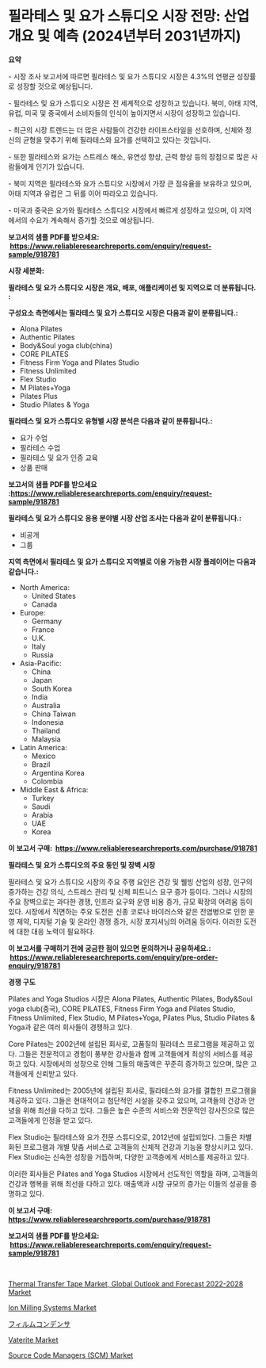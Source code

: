 <p><h1>필라테스 및 요가 스튜디오 시장 전망: 산업 개요 및 예측 (2024년부터 2031년까지)</h1></p><p><strong>요약</strong></p>
<p><p>- 시장 조사 보고서에 따르면 필라테스 및 요가 스튜디오 시장은 4.3%의 연평균 성장률로 성장할 것으로 예상됩니다.</p><p>- 필라테스 및 요가 스튜디오 시장은 전 세계적으로 성장하고 있습니다. 북미, 아태 지역, 유럽, 미국 및 중국에서 소비자들의 인식이 높아지면서 시장이 성장하고 있습니다.</p><p>- 최근의 시장 트렌드는 더 많은 사람들이 건강한 라이프스타일을 선호하며, 신체와 정신의 균형을 맞추기 위해 필라테스와 요가를 선택하고 있다는 것입니다.</p><p>- 또한 필라테스와 요가는 스트레스 해소, 유연성 향상, 근력 향상 등의 장점으로 많은 사람들에게 인기가 있습니다.</p><p>- 북미 지역은 필라테스와 요가 스튜디오 시장에서 가장 큰 점유율을 보유하고 있으며, 아태 지역과 유럽은 그 뒤를 이어 따라오고 있습니다.</p><p>- 미국과 중국은 요가와 필라테스 스튜디오 시장에서 빠르게 성장하고 있으며, 이 지역에서의 수요가 계속해서 증가할 것으로 예상됩니다.</p></p>
<p><strong>보고서의 샘플 PDF를 받으세요: &nbsp;<a href="https://www.reliableresearchreports.com/enquiry/request-sample/918781">https://www.reliableresearchreports.com/enquiry/request-sample/918781</a></strong></p>
<p><strong>시장 세분화:</strong></p>
<p><strong> 필라테스 및 요가 스튜디오 시장은 개요, 배포, 애플리케이션 및 지역으로 더 분류됩니다. :</strong></p>
<p><strong>구성요소 측면에서는 필라테스 및 요가 스튜디오 시장은 다음과 같이 분류됩니다.:</strong></p>
<p><ul><li>Alona Pilates</li><li>Authentic Pilates</li><li>Body&Soul yoga club(china)</li><li>CORE PILATES</li><li>Fitness Firm Yoga and Pilates Studio</li><li>Fitness Unlimited</li><li>Flex Studio</li><li>M Pilates+Yoga</li><li>Pilates Plus</li><li>Studio Pilates & Yoga</li></ul></p>
<p><strong> 필라테스 및 요가 스튜디오 유형별 시장 분석은 다음과 같이 분류됩니다.:</strong></p>
<p><ul><li>요가 수업</li><li>필라테스 수업</li><li>필라테스 및 요가 인증 교육</li><li>상품 판매</li></ul></p>
<p><strong>보고서의 샘플 PDF를 받으세요 :<a href="https://www.reliableresearchreports.com/enquiry/request-sample/918781">https://www.reliableresearchreports.com/enquiry/request-sample/918781</a></strong></p>
<p><strong> 필라테스 및 요가 스튜디오 응용 분야별 시장 산업 조사는 다음과 같이 분류됩니다.:</strong></p>
<p><ul><li>비공개</li><li>그룹</li></ul></p>
<p><strong>지역 측면에서 필라테스 및 요가 스튜디오 지역별로 이용 가능한 시장 플레이어는 다음과 같습니다.:</strong></p>
<p><ul>
    <li>
        North America:
        <ul>
            <li>United States</li>
            <li>Canada</li>
        </ul>
    </li>
    <li>
        Europe:
        <ul>
            <li>Germany</li>
            <li>France</li>
            <li>U.K.</li>
            <li>Italy</li>
            <li>Russia</li>
        </ul>
    </li>
    <li>
        Asia-Pacific:
        <ul>
            <li>China</li>
            <li>Japan</li>
            <li>South Korea</li>
            <li>India</li>
            <li>Australia</li>
            <li>China Taiwan</li>
            <li>Indonesia</li>
            <li>Thailand</li>
            <li>Malaysia</li>
        </ul>
    </li>
    <li>
        Latin America:
        <ul>
            <li>Mexico</li>
            <li>Brazil</li>
            <li>Argentina Korea</li>
            <li>Colombia</li>
        </ul>
    </li>
    <li>
        Middle East & Africa:
        <ul>
            <li>Turkey</li>
            <li>Saudi</li>
            <li>Arabia</li>
            <li>UAE</li>
            <li>Korea</li>
        </ul>
    </li>
    </ul></p>
<p><strong>이 보고서 구매: &nbsp;<a href="https://www.reliableresearchreports.com/purchase/918781">https://www.reliableresearchreports.com/purchase/918781</a></strong></p>
<p><strong>필라테스 및 요가 스튜디오의 주요 동인 및 장벽 시장</strong></p>
<p><p>필라테스 및 요가 스튜디오 시장의 주요 주행 요인은 건강 및 웰빙 산업의 성장, 인구의 증가하는 건강 의식, 스트레스 관리 및 신체 피트니스 요구 증가 등이다. 그러나 시장의 주요 장벽으로는 과다한 경쟁, 인프라 요구와 운영 비용 증가, 규모 확장의 어려움 등이 있다. 시장에서 직면하는 주요 도전은 신종 코로나 바이러스와 같은 전염병으로 인한 운영 제약, 디지털 기술 및 온라인 경쟁 증가, 시장 포지셔닝의 어려움 등이다. 이러한 도전에 대한 대응 노력이 필요하다.</p></p>
<p><strong>이 보고서를 구매하기 전에 궁금한 점이 있으면 문의하거나 공유하세요.: &nbsp;<a href="https://www.reliableresearchreports.com/enquiry/pre-order-enquiry/918781">https://www.reliableresearchreports.com/enquiry/pre-order-enquiry/918781</a></strong></p>
<p><strong>경쟁 구도</strong></p>
<p><p>Pilates and Yoga Studios 시장은 Alona Pilates, Authentic Pilates, Body&Soul yoga club(중국), CORE PILATES, Fitness Firm Yoga and Pilates Studio, Fitness Unlimited, Flex Studio, M Pilates+Yoga, Pilates Plus, Studio Pilates & Yoga과 같은 여러 회사들이 경쟁하고 있다. </p><p>Core Pilates는 2002년에 설립된 회사로, 고품질의 필라테스 프로그램을 제공하고 있다. 그들은 전문적이고 경험이 풍부한 강사들과 함께 고객들에게 최상의 서비스를 제공하고 있다. 시장에서의 성장으로 인해 그들의 매출액은 꾸준히 증가하고 있으며, 많은 고객들에게 신뢰받고 있다.</p><p>Fitness Unlimited는 2005년에 설립된 회사로, 필라테스와 요가를 결합한 프로그램을 제공하고 있다. 그들은 현대적이고 첨단적인 시설을 갖추고 있으며, 고객들의 건강과 안녕을 위해 최선을 다하고 있다. 그들은 높은 수준의 서비스와 전문적인 강사진으로 많은 고객들에게 인정을 받고 있다.</p><p>Flex Studio는 필라테스와 요가 전문 스튜디오로, 2012년에 설립되었다. 그들은 차별화된 프로그램과 개별 맞춤 서비스로 고객들의 신체적 건강과 기능을 향상시키고 있다. Flex Studio는 신속한 성장을 거듭하며, 다양한 고객층에게 서비스를 제공하고 있다.</p><p>이러한 회사들은 Pilates and Yoga Studios 시장에서 선도적인 역할을 하며, 고객들의 건강과 행복을 위해 최선을 다하고 있다. 매출액과 시장 규모의 증가는 이들의 성공을 증명하고 있다.</p></p>
<p><strong>이 보고서 구매: &nbsp; <a href="https://www.reliableresearchreports.com/purchase/918781">https://www.reliableresearchreports.com/purchase/918781</a></strong></p>
<p><strong>보고서의 샘플 PDF를 받으세요: &nbsp;<a href="https://www.reliableresearchreports.com/enquiry/request-sample/918781">https://www.reliableresearchreports.com/enquiry/request-sample/918781</a></strong><strong></strong></p>
<p>&nbsp;</p>
<p><p><a href="https://meowing-lemming-dd3.notion.site/Thermal-Transfer-Tape-Market-Global-Outlook-and-Forecast-2022-2028-Market-Research-Report-Forecaste-0e98f49f68b240a39e83a38cdeec9696">Thermal Transfer Tape Market, Global Outlook and Forecast 2022-2028 Market</a></p><p><a href="https://issuu.com/reportprime-2/docs/ion-milling-systems-market-size-2030.pptx">Ion Milling Systems Market</a></p><p><a href="https://github.com/jkjreqjscoxx7/Market-Research-Report-List-1/blob/main/2449731183977.md">フィルムコンデンサ</a></p><p><a href="https://view.publitas.com/reportprime-1/vaterite-market-insights-market-players-and-forecast-till-2031/">Vaterite Market</a></p><p><a href="https://github.com/yoshih12/Market-Research-Report-List-2/blob/main/source-code-managers-scm-market.md">Source Code Managers (SCM) Market</a></p></p>